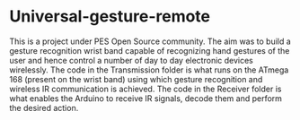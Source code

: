 Universal-gesture-remote
========================

This is a project under PES Open Source community. The aim was to build a gesture recognition wrist band capable of recognizing hand gestures of the user and hence control a number of day to day electronic devices wirelessly. The code in the Transmission folder is what runs on the ATmega 168 (present on the wrist band) using which gesture recognition and wireless IR communication is achieved. The code in the Receiver folder is what enables the Arduino to receive IR signals, decode them and perform the desired action.   
